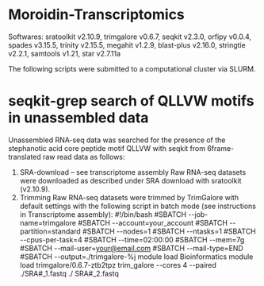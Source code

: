# Moroidin-Transcriptomics
Softwares: sratoolkit v2.10.9, trimgalore v0.6.7, seqkit v2.3.0, orfipy v0.0.4, spades v3.15.5, trinity v2.15.5, megahit v1.2.9, blast-plus v2.16.0, stringtie v2.2.1, samtools v1.21, star v2.7.11a

The following scripts were submitted to a computational cluster via SLURM.


# seqkit-grep search of QLLVW motifs in unassembled data
Unassembled RNA-seq data was searched for the presence of the stephanotic acid core peptide motif QLLVW with seqkit from 6frame-translated raw read data as follows:
1. SRA-download – see transcriptome assembly
Raw RNA-seq datasets were downloaded as described under SRA download with sratoolkit (v2.10.9).
2. Trimming
Raw RNA-seq datasets were trimmed by TrimGalore with default settings with the following script in batch mode (see instructions in Transcriptome assembly):
#!/bin/bash
#SBATCH --job-name=trimgalore
#SBATCH --account=your_account
#SBATCH --partition=standard 
#SBATCH --nodes=1
#SBATCH --ntasks=1
#SBATCH --cpus-per-task=4
#SBATCH --time=02:00:00
#SBATCH --mem=7g
#SBATCH --mail-user=your@email.com
#SBATCH --mail-type=END
#SBATCH --output=./trimgalore-%j
module load Bioinformatics
module load trimgalore/0.6.7-ztb2tpz
trim_galore --cores 4 --paired ./SRA#_1.fastq ./ SRA#_2.fastq

